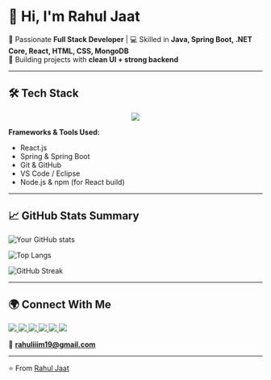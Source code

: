 # 👋 Hi, I'm Rahul Jaat  

🌟 Passionate **Full Stack Developer** | 💻 Skilled in **Java, Spring Boot, .NET Core, React, HTML, CSS, MongoDB**  
🚀 Building projects with **clean UI + strong backend**  


---



## 🛠️ Tech Stack
<div align="center">

<p>
  <img src="https://skillicons.dev/icons?i=html,css,js,react,cpp,c,java,spring,git" />
</p>

</div>

**Frameworks & Tools Used:**  
- React.js  
- Spring & Spring Boot  
- Git & GitHub  
- VS Code / Eclipse  
- Node.js & npm (for React build)

---

## 📈 GitHub Stats Summary  

![Your GitHub stats](https://github-readme-stats.vercel.app/api?username=rahulchoudhary2002&show_icons=true&theme=tokyonight)  

![Top Langs](https://github-readme-stats.vercel.app/api/top-langs/?username=rahulchoudhary2002&layout=compact&theme=tokyonight)  

![GitHub Streak](https://github-readme-streak-stats.herokuapp.com/?user=rahulchoudhary2002&theme=tokyonight)  

---

## 🌍 Connect With Me  

<p align="left">
  <a href="https://github.com/your-username" target="_blank">
    <img src="https://img.shields.io/badge/GitHub-181717?style=for-the-badge&logo=github&logoColor=white"/>
  </a>
  <a href="https://linkedin.com/in/your-linkedin" target="_blank">
    <img src="https://img.shields.io/badge/LinkedIn-0A66C2?style=for-the-badge&logo=linkedin&logoColor=white"/>
  </a>
  <a href="mailto:your-email@example.com">
    <img src="https://img.shields.io/badge/Email-D14836?style=for-the-badge&logo=gmail&logoColor=white"/>
  </a>
  <a href="https://twitter.com/your-twitter" target="_blank">
    <img src="https://img.shields.io/badge/Twitter-1DA1F2?style=for-the-badge&logo=twitter&logoColor=white"/>
  </a>
  <a href="https://leetcode.com/your-leetcode" target="_blank">
    <img src="https://img.shields.io/badge/LeetCode-FFA116?style=for-the-badge&logo=leetcode&logoColor=black"/>
  </a>
  <a href="https://www.hackerrank.com/your-hackerrank" target="_blank">
    <img src="https://img.shields.io/badge/HackerRank-2EC866?style=for-the-badge&logo=hackerrank&logoColor=white"/>
  </a>
</p>

📧 **rahuliiim19@gmail.com**  

---
⭐️ From [Rahul Jaat](https://github.com/rahuljaat)
